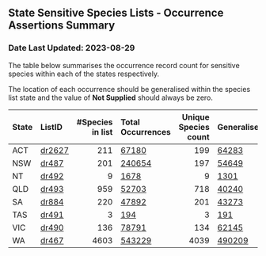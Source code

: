 ## State Sensitive Species Lists - Occurrence Assertions Summary 
### Date Last Updated: 2023-08-29

 The table below summarises the occurrence record count for sensitive species                    within each of the states respectively.  

 The location of each occurrence should be generalised within the species list state                   and the value of **Not Supplied** should always be zero. 

| State   | ListID                                                         |   #Species in list | Total Occurrences                                                                                                                |   Unique Species count | Generalised                                                                                                                                                 | Already Generalised                                                                                                                                               |  Not Supplied                                                                                                                                  |
|:--------|:---------------------------------------------------------------|-------------------:|:---------------------------------------------------------------------------------------------------------------------------------|-----------------------:|:------------------------------------------------------------------------------------------------------------------------------------------------------------|:------------------------------------------------------------------------------------------------------------------------------------------------------------------|:-----------------------------------------------------------------------------------------------------------------------------------------------|
| ACT     | [dr2627](https://lists.ala.org.au/speciesListItem/list/dr2627) |                211 | [67180](https://biocache.ala.org.au/occurrence/search?q=species_list_uid%3Adr2627&fq=state%3A%22Australian+Capital+Territory%22) |                    199 | [64283](https://biocache.ala.org.au/occurrence/search?q=species_list_uid%3Adr2627&fq=sensitive%3Ageneralised&fq=state%3A%22Australian+Capital+Territory%22) | [2897](https://biocache.ala.org.au/occurrence/search?q=species_list_uid%3Adr2627&fq=sensitive%3AalreadyGeneralised&fq=state%3A%22Australian+Capital+Territory%22) | [0](https://biocache.ala.org.au/occurrence/search?q=species_list_uid%3Adr2627&fq=-sensitive%3A*&fq=state%3A%22Australian+Capital+Territory%22) |
| NSW     | [dr487](https://lists.ala.org.au/speciesListItem/list/dr487)   |                201 | [240654](https://biocache.ala.org.au/occurrence/search?q=species_list_uid%3Adr487&fq=state%3A%22New+South+Wales%22)              |                    197 | [54649](https://biocache.ala.org.au/occurrence/search?q=species_list_uid%3Adr487&fq=sensitive%3Ageneralised&fq=state%3A%22New+South+Wales%22)               | [185981](https://biocache.ala.org.au/occurrence/search?q=species_list_uid%3Adr487&fq=sensitive%3AalreadyGeneralised&fq=state%3A%22New+South+Wales%22)             | [24](https://biocache.ala.org.au/occurrence/search?q=species_list_uid%3Adr487&fq=-sensitive%3A*&fq=state%3A%22New+South+Wales%22)              |
| NT      | [dr492](https://lists.ala.org.au/speciesListItem/list/dr492)   |                  9 | [1678](https://biocache.ala.org.au/occurrence/search?q=species_list_uid%3Adr492&fq=state%3A%22Northern+Territory%22)             |                      9 | [1301](https://biocache.ala.org.au/occurrence/search?q=species_list_uid%3Adr492&fq=sensitive%3Ageneralised&fq=state%3A%22Northern+Territory%22)             | [377](https://biocache.ala.org.au/occurrence/search?q=species_list_uid%3Adr492&fq=sensitive%3AalreadyGeneralised&fq=state%3A%22Northern+Territory%22)             | [0](https://biocache.ala.org.au/occurrence/search?q=species_list_uid%3Adr492&fq=-sensitive%3A*&fq=state%3A%22Northern+Territory%22)            |
| QLD     | [dr493](https://lists.ala.org.au/speciesListItem/list/dr493)   |                959 | [52703](https://biocache.ala.org.au/occurrence/search?q=species_list_uid%3Adr493&fq=state%3A%22Queensland%22)                    |                    718 | [40240](https://biocache.ala.org.au/occurrence/search?q=species_list_uid%3Adr493&fq=sensitive%3Ageneralised&fq=state%3A%22Queensland%22)                    | [12463](https://biocache.ala.org.au/occurrence/search?q=species_list_uid%3Adr493&fq=sensitive%3AalreadyGeneralised&fq=state%3A%22Queensland%22)                   | [0](https://biocache.ala.org.au/occurrence/search?q=species_list_uid%3Adr493&fq=-sensitive%3A*&fq=state%3A%22Queensland%22)                    |
| SA      | [dr884](https://lists.ala.org.au/speciesListItem/list/dr884)   |                220 | [47892](https://biocache.ala.org.au/occurrence/search?q=species_list_uid%3Adr884&fq=state%3A%22South+Australia%22)               |                    201 | [43273](https://biocache.ala.org.au/occurrence/search?q=species_list_uid%3Adr884&fq=sensitive%3Ageneralised&fq=state%3A%22South+Australia%22)               | [4226](https://biocache.ala.org.au/occurrence/search?q=species_list_uid%3Adr884&fq=sensitive%3AalreadyGeneralised&fq=state%3A%22South+Australia%22)               | [393](https://biocache.ala.org.au/occurrence/search?q=species_list_uid%3Adr884&fq=-sensitive%3A*&fq=state%3A%22South+Australia%22)             |
| TAS     | [dr491](https://lists.ala.org.au/speciesListItem/list/dr491)   |                  3 | [194](https://biocache.ala.org.au/occurrence/search?q=species_list_uid%3Adr491&fq=state%3A%22Tasmania%22)                        |                      3 | [191](https://biocache.ala.org.au/occurrence/search?q=species_list_uid%3Adr491&fq=sensitive%3Ageneralised&fq=state%3A%22Tasmania%22)                        | [3](https://biocache.ala.org.au/occurrence/search?q=species_list_uid%3Adr491&fq=sensitive%3AalreadyGeneralised&fq=state%3A%22Tasmania%22)                         | [0](https://biocache.ala.org.au/occurrence/search?q=species_list_uid%3Adr491&fq=-sensitive%3A*&fq=state%3A%22Tasmania%22)                      |
| VIC     | [dr490](https://lists.ala.org.au/speciesListItem/list/dr490)   |                136 | [78791](https://biocache.ala.org.au/occurrence/search?q=species_list_uid%3Adr490&fq=state%3A%22Victoria%22)                      |                    134 | [62145](https://biocache.ala.org.au/occurrence/search?q=species_list_uid%3Adr490&fq=sensitive%3Ageneralised&fq=state%3A%22Victoria%22)                      | [16646](https://biocache.ala.org.au/occurrence/search?q=species_list_uid%3Adr490&fq=sensitive%3AalreadyGeneralised&fq=state%3A%22Victoria%22)                     | [0](https://biocache.ala.org.au/occurrence/search?q=species_list_uid%3Adr490&fq=-sensitive%3A*&fq=state%3A%22Victoria%22)                      |
| WA      | [dr467](https://lists.ala.org.au/speciesListItem/list/dr467)   |               4603 | [543229](https://biocache.ala.org.au/occurrence/search?q=species_list_uid%3Adr467&fq=state%3A%22Western+Australia%22)            |                   4039 | [490209](https://biocache.ala.org.au/occurrence/search?q=species_list_uid%3Adr467&fq=sensitive%3Ageneralised&fq=state%3A%22Western+Australia%22)            | [52780](https://biocache.ala.org.au/occurrence/search?q=species_list_uid%3Adr467&fq=sensitive%3AalreadyGeneralised&fq=state%3A%22Western+Australia%22)            | [240](https://biocache.ala.org.au/occurrence/search?q=species_list_uid%3Adr467&fq=-sensitive%3A*&fq=state%3A%22Western+Australia%22)           |
